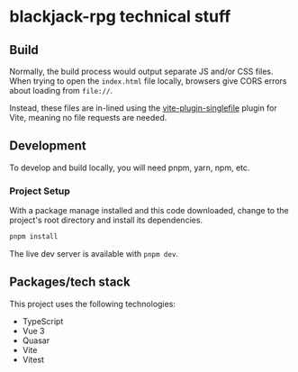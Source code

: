 # blackjack-rpg technical stuff

## Build

Normally, the build process would output separate JS and/or CSS files. When trying to
open the `index.html` file locally, browsers give CORS errors about loading from `file://`.

Instead, these files are in-lined using the
[vite-plugin-singlefile](https://github.com/richardtallent/vite-plugin-singlefile) plugin
for Vite, meaning no file requests are needed.

## Development

To develop and build locally, you will need pnpm, yarn, npm, etc.

### Project Setup

With a package manage installed and this code downloaded, change to the project's
root directory and install its dependencies.

```sh
pnpm install
```

The live dev server is available with `pnpm dev`.

## Packages/tech stack

This project uses the following technologies:

* TypeScript
* Vue 3
* Quasar
* Vite
* Vitest
